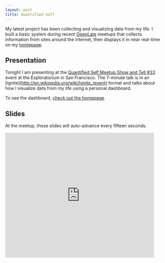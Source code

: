 ```yaml
---
layout: post
title: Quantified Self
---
```


My latest project has been collecting and visualizing data from my life. I built a basic system during recent [OpenLate](http://www.openlate.io) meetups that collects information from sites around the internet, then displays it in near real-time  on my [homepage](/). 


## Presentation

Tonight I am presenting at the [Quantified Self Meetup Show and Tell #33](http://www.meetup.com/quantifiedself/events/155119662/) event at the Exploratorium in San Francisco. The 7-minute talk is in an [ignite](http://en.wikipedia.org/wiki/Ignite_(event) format and talks about how I visualize data from my life using a personal dashboard. 

To see the dashboard, [check out the homepage](/). 

## Slides

At the meetup, these slides will auto-advance every fifteen seconds. 

<iframe src="http://www.slideshare.net/slideshow/embed_code/32773175" width="476" height="400" frameborder="0" marginwidth="0" marginheight="0" scrolling="no"></iframe>
